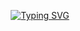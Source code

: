 <!-- Kevin GitHub Profile -->
<div align="center">

<a href="https://git.io/typing-svg"><img src="https://readme-typing-svg.herokuapp.com?font=Fira+Code&pause=1000&color=000000&repeat=false&width=435&lines=i+hope+you+find+some+piece+of+mind." alt="Typing SVG" /></a>

</div>
